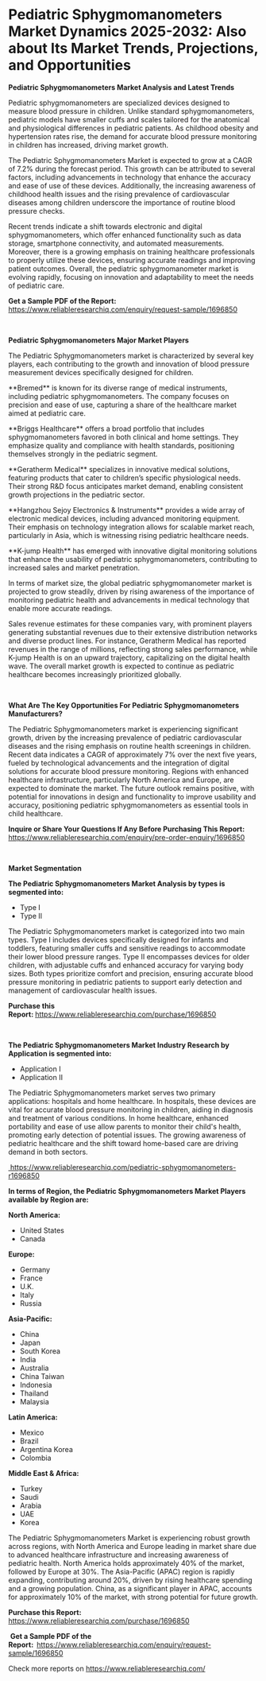 <p><h1>Pediatric Sphygmomanometers Market Dynamics 2025-2032: Also about Its Market Trends, Projections, and Opportunities</h1></p><p><strong>Pediatric Sphygmomanometers Market Analysis and Latest Trends</strong></p>
<p><p>Pediatric sphygmomanometers are specialized devices designed to measure blood pressure in children. Unlike standard sphygmomanometers, pediatric models have smaller cuffs and scales tailored for the anatomical and physiological differences in pediatric patients. As childhood obesity and hypertension rates rise, the demand for accurate blood pressure monitoring in children has increased, driving market growth.</p><p>The Pediatric Sphygmomanometers Market is expected to grow at a CAGR of 7.2% during the forecast period. This growth can be attributed to several factors, including advancements in technology that enhance the accuracy and ease of use of these devices. Additionally, the increasing awareness of childhood health issues and the rising prevalence of cardiovascular diseases among children underscore the importance of routine blood pressure checks.</p><p>Recent trends indicate a shift towards electronic and digital sphygmomanometers, which offer enhanced functionality such as data storage, smartphone connectivity, and automated measurements. Moreover, there is a growing emphasis on training healthcare professionals to properly utilize these devices, ensuring accurate readings and improving patient outcomes. Overall, the pediatric sphygmomanometer market is evolving rapidly, focusing on innovation and adaptability to meet the needs of pediatric care.</p></p>
<p><strong>Get a Sample PDF of the Report:&nbsp;</strong> <a href="https://www.reliableresearchiq.com/enquiry/request-sample/1696850?utm_campaign=1906&utm_medium=2&utm_source=Github&utm_content=ia&utm_term=08012025&utm_id=pediatric-sphygmomanometers">https://www.reliableresearchiq.com/enquiry/request-sample/1696850</a></p>
<p>&nbsp;</p>
<p><strong>Pediatric Sphygmomanometers Major Market Players</strong></p>
<p><p>The Pediatric Sphygmomanometers market is characterized by several key players, each contributing to the growth and innovation of blood pressure measurement devices specifically designed for children. </p><p>**Bremed** is known for its diverse range of medical instruments, including pediatric sphygmomanometers. The company focuses on precision and ease of use, capturing a share of the healthcare market aimed at pediatric care. </p><p>**Briggs Healthcare** offers a broad portfolio that includes sphygmomanometers favored in both clinical and home settings. They emphasize quality and compliance with health standards, positioning themselves strongly in the pediatric segment.</p><p>**Geratherm Medical** specializes in innovative medical solutions, featuring products that cater to children’s specific physiological needs. Their strong R&D focus anticipates market demand, enabling consistent growth projections in the pediatric sector.</p><p>**Hangzhou Sejoy Electronics & Instruments** provides a wide array of electronic medical devices, including advanced monitoring equipment. Their emphasis on technology integration allows for scalable market reach, particularly in Asia, which is witnessing rising pediatric healthcare needs.</p><p>**K-jump Health** has emerged with innovative digital monitoring solutions that enhance the usability of pediatric sphygmomanometers, contributing to increased sales and market penetration. </p><p>In terms of market size, the global pediatric sphygmomanometer market is projected to grow steadily, driven by rising awareness of the importance of monitoring pediatric health and advancements in medical technology that enable more accurate readings. </p><p>Sales revenue estimates for these companies vary, with prominent players generating substantial revenues due to their extensive distribution networks and diverse product lines. For instance, Geratherm Medical has reported revenues in the range of millions, reflecting strong sales performance, while K-jump Health is on an upward trajectory, capitalizing on the digital health wave. The overall market growth is expected to continue as pediatric healthcare becomes increasingly prioritized globally.</p></p>
<p>&nbsp;</p>
<p><strong>What Are The Key Opportunities For Pediatric Sphygmomanometers Manufacturers?</strong></p>
<p><p>The Pediatric Sphygmomanometers market is experiencing significant growth, driven by the increasing prevalence of pediatric cardiovascular diseases and the rising emphasis on routine health screenings in children. Recent data indicates a CAGR of approximately 7% over the next five years, fueled by technological advancements and the integration of digital solutions for accurate blood pressure monitoring. Regions with enhanced healthcare infrastructure, particularly North America and Europe, are expected to dominate the market. The future outlook remains positive, with potential for innovations in design and functionality to improve usability and accuracy, positioning pediatric sphygmomanometers as essential tools in child healthcare.</p></p>
<p><strong>Inquire or Share Your Questions If Any Before Purchasing This Report:</strong> <a href="https://www.reliableresearchiq.com/enquiry/pre-order-enquiry/1696850?utm_campaign=1906&utm_medium=2&utm_source=Github&utm_content=ia&utm_term=08012025&utm_id=pediatric-sphygmomanometers">https://www.reliableresearchiq.com/enquiry/pre-order-enquiry/1696850</a></p>
<p>&nbsp;</p>
<p><strong>Market Segmentation</strong></p>
<p><strong>The Pediatric Sphygmomanometers Market Analysis by types is segmented into:</strong></p>
<p><ul><li>Type I</li><li>Type II</li></ul></p>
<p><p>The Pediatric Sphygmomanometers market is categorized into two main types. Type I includes devices specifically designed for infants and toddlers, featuring smaller cuffs and sensitive readings to accommodate their lower blood pressure ranges. Type II encompasses devices for older children, with adjustable cuffs and enhanced accuracy for varying body sizes. Both types prioritize comfort and precision, ensuring accurate blood pressure monitoring in pediatric patients to support early detection and management of cardiovascular health issues.</p></p>
<p><strong>Purchase this Report:&nbsp;</strong><a href="https://www.reliableresearchiq.com/purchase/1696850?utm_campaign=1906&utm_medium=2&utm_source=Github&utm_content=ia&utm_term=08012025&utm_id=pediatric-sphygmomanometers">https://www.reliableresearchiq.com/purchase/1696850</a></p>
<p>&nbsp;</p>
<p><strong>The Pediatric Sphygmomanometers Market Industry Research by Application is segmented into:</strong></p>
<p><ul><li>Application I</li><li>Application II</li></ul></p>
<p><p>The Pediatric Sphygmomanometers market serves two primary applications: hospitals and home healthcare. In hospitals, these devices are vital for accurate blood pressure monitoring in children, aiding in diagnosis and treatment of various conditions. In home healthcare, enhanced portability and ease of use allow parents to monitor their child's health, promoting early detection of potential issues. The growing awareness of pediatric healthcare and the shift toward home-based care are driving demand in both sectors.</p></p>
<p><a href="https://www.reliableresearchiq.com/pediatric-sphygmomanometers-r1696850?utm_campaign=1906&utm_medium=2&utm_source=Github&utm_content=ia&utm_term=08012025&utm_id=pediatric-sphygmomanometers">&nbsp;https://www.reliableresearchiq.com/pediatric-sphygmomanometers-r1696850</a></p>
<p><strong>In terms of Region, the Pediatric Sphygmomanometers Market Players available by Region are:</strong></p>
<p>
    <p> <strong> North America: </strong>
        <ul>
            <li>United States</li>
            <li>Canada</li>
        </ul>
        </p> 
    <p> <strong> Europe: </strong>
        <ul>
            <li>Germany</li>
            <li>France</li>
            <li>U.K.</li>
            <li>Italy</li>
            <li>Russia</li>
        </ul>
        </p> 
    <p> <strong> Asia-Pacific: </strong>
        <ul>
            <li>China</li>
            <li>Japan</li>
            <li>South Korea</li>
            <li>India</li>
            <li>Australia</li>
            <li>China Taiwan</li>
            <li>Indonesia</li>
            <li>Thailand</li>
            <li>Malaysia</li>
        </ul>
        </p> 
    <p> <strong> Latin America: </strong>
        <ul>
            <li>Mexico</li>
            <li>Brazil</li>
            <li>Argentina Korea</li>
            <li>Colombia</li>
        </ul>
        </p> 
    <p> <strong> Middle East & Africa: </strong>
        <ul>
            <li>Turkey</li>
            <li>Saudi</li>
            <li>Arabia</li>
            <li>UAE</li>
            <li>Korea</li>
        </ul>
    </p>
    </p>
<p><p>The Pediatric Sphygmomanometers Market is experiencing robust growth across regions, with North America and Europe leading in market share due to advanced healthcare infrastructure and increasing awareness of pediatric health. North America holds approximately 40% of the market, followed by Europe at 30%. The Asia-Pacific (APAC) region is rapidly expanding, contributing around 20%, driven by rising healthcare spending and a growing population. China, as a significant player in APAC, accounts for approximately 10% of the market, with strong potential for future growth.</p></p>
<p><strong>Purchase this Report: </strong><a href="https://www.reliableresearchiq.com/purchase/1696850?utm_campaign=1906&utm_medium=2&utm_source=Github&utm_content=ia&utm_term=08012025&utm_id=pediatric-sphygmomanometers">https://www.reliableresearchiq.com/purchase/1696850</a></p>
<p>&nbsp;<strong>Get a Sample PDF of the Report:&nbsp;&nbsp;</strong><a href="https://www.reliableresearchiq.com/enquiry/request-sample/1696850?utm_campaign=1906&utm_medium=2&utm_source=Github&utm_content=ia&utm_term=08012025&utm_id=pediatric-sphygmomanometers">https://www.reliableresearchiq.com/enquiry/request-sample/1696850</a></p>
<p><strong></strong></p>
<p>Check more reports on <a href="https://www.reliableresearchiq.com/?utm_campaign=1906&utm_medium=2&utm_source=Github&utm_content=ia&utm_term=08012025&utm_id=pediatric-sphygmomanometers">https://www.reliableresearchiq.com/</a></p>